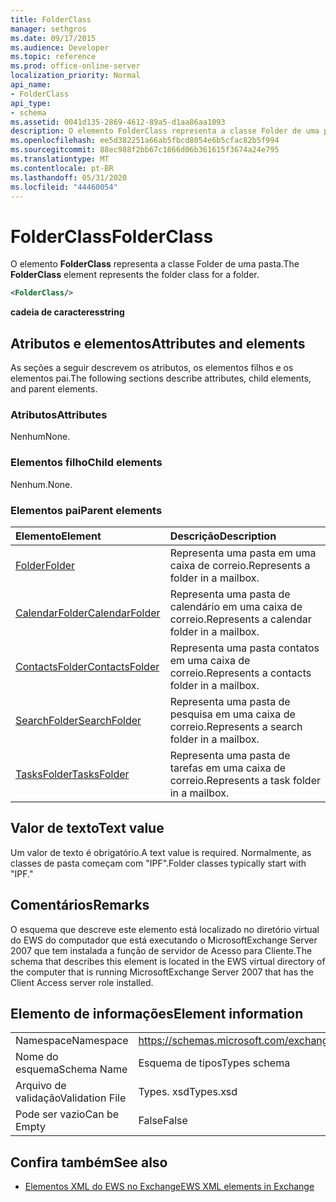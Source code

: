```yaml
---
title: FolderClass
manager: sethgros
ms.date: 09/17/2015
ms.audience: Developer
ms.topic: reference
ms.prod: office-online-server
localization_priority: Normal
api_name:
- FolderClass
api_type:
- schema
ms.assetid: 0041d135-2869-4612-89a5-d1aa86aa1093
description: O elemento FolderClass representa a classe Folder de uma pasta.
ms.openlocfilehash: ee5d382251a66ab5fbcd8054e6b5cfac82b5f994
ms.sourcegitcommit: 88ec988f2bb67c1866d06b361615f3674a24e795
ms.translationtype: MT
ms.contentlocale: pt-BR
ms.lasthandoff: 05/31/2020
ms.locfileid: "44460054"
---
```

# <a name="folderclass"></a><span data-ttu-id="6d648-103">FolderClass</span><span class="sxs-lookup"><span data-stu-id="6d648-103">FolderClass</span></span>

<span data-ttu-id="6d648-104">O elemento **FolderClass** representa a classe Folder de uma pasta.</span><span class="sxs-lookup"><span data-stu-id="6d648-104">The **FolderClass** element represents the folder class for a folder.</span></span> 
  
```xml
<FolderClass/>
```

 <span data-ttu-id="6d648-105">**cadeia de caracteres**</span><span class="sxs-lookup"><span data-stu-id="6d648-105">**string**</span></span>
## <a name="attributes-and-elements"></a><span data-ttu-id="6d648-106">Atributos e elementos</span><span class="sxs-lookup"><span data-stu-id="6d648-106">Attributes and elements</span></span>

<span data-ttu-id="6d648-107">As seções a seguir descrevem os atributos, os elementos filhos e os elementos pai.</span><span class="sxs-lookup"><span data-stu-id="6d648-107">The following sections describe attributes, child elements, and parent elements.</span></span>
  
### <a name="attributes"></a><span data-ttu-id="6d648-108">Atributos</span><span class="sxs-lookup"><span data-stu-id="6d648-108">Attributes</span></span>

<span data-ttu-id="6d648-109">Nenhum</span><span class="sxs-lookup"><span data-stu-id="6d648-109">None.</span></span>
  
### <a name="child-elements"></a><span data-ttu-id="6d648-110">Elementos filho</span><span class="sxs-lookup"><span data-stu-id="6d648-110">Child elements</span></span>

<span data-ttu-id="6d648-111">Nenhum.</span><span class="sxs-lookup"><span data-stu-id="6d648-111">None.</span></span>
  
### <a name="parent-elements"></a><span data-ttu-id="6d648-112">Elementos pai</span><span class="sxs-lookup"><span data-stu-id="6d648-112">Parent elements</span></span>

|<span data-ttu-id="6d648-113">**Elemento**</span><span class="sxs-lookup"><span data-stu-id="6d648-113">**Element**</span></span>|<span data-ttu-id="6d648-114">**Descrição**</span><span class="sxs-lookup"><span data-stu-id="6d648-114">**Description**</span></span>|
|:-----|:-----|
|[<span data-ttu-id="6d648-115">Folder</span><span class="sxs-lookup"><span data-stu-id="6d648-115">Folder</span></span>](folder.md) <br/> |<span data-ttu-id="6d648-116">Representa uma pasta em uma caixa de correio.</span><span class="sxs-lookup"><span data-stu-id="6d648-116">Represents a folder in a mailbox.</span></span>  <br/> |
|[<span data-ttu-id="6d648-117">CalendarFolder</span><span class="sxs-lookup"><span data-stu-id="6d648-117">CalendarFolder</span></span>](calendarfolder.md) <br/> |<span data-ttu-id="6d648-118">Representa uma pasta de calendário em uma caixa de correio.</span><span class="sxs-lookup"><span data-stu-id="6d648-118">Represents a calendar folder in a mailbox.</span></span>  <br/> |
|[<span data-ttu-id="6d648-119">ContactsFolder</span><span class="sxs-lookup"><span data-stu-id="6d648-119">ContactsFolder</span></span>](contactsfolder.md) <br/> |<span data-ttu-id="6d648-120">Representa uma pasta contatos em uma caixa de correio.</span><span class="sxs-lookup"><span data-stu-id="6d648-120">Represents a contacts folder in a mailbox.</span></span>  <br/> |
|[<span data-ttu-id="6d648-121">SearchFolder</span><span class="sxs-lookup"><span data-stu-id="6d648-121">SearchFolder</span></span>](searchfolder.md) <br/> |<span data-ttu-id="6d648-122">Representa uma pasta de pesquisa em uma caixa de correio.</span><span class="sxs-lookup"><span data-stu-id="6d648-122">Represents a search folder in a mailbox.</span></span>  <br/> |
|[<span data-ttu-id="6d648-123">TasksFolder</span><span class="sxs-lookup"><span data-stu-id="6d648-123">TasksFolder</span></span>](tasksfolder.md) <br/> |<span data-ttu-id="6d648-124">Representa uma pasta de tarefas em uma caixa de correio.</span><span class="sxs-lookup"><span data-stu-id="6d648-124">Represents a task folder in a mailbox.</span></span>  <br/> |
   
## <a name="text-value"></a><span data-ttu-id="6d648-125">Valor de texto</span><span class="sxs-lookup"><span data-stu-id="6d648-125">Text value</span></span>

<span data-ttu-id="6d648-126">Um valor de texto é obrigatório.</span><span class="sxs-lookup"><span data-stu-id="6d648-126">A text value is required.</span></span> <span data-ttu-id="6d648-127">Normalmente, as classes de pasta começam com "IPF".</span><span class="sxs-lookup"><span data-stu-id="6d648-127">Folder classes typically start with "IPF."</span></span>
  
## <a name="remarks"></a><span data-ttu-id="6d648-128">Comentários</span><span class="sxs-lookup"><span data-stu-id="6d648-128">Remarks</span></span>

<span data-ttu-id="6d648-129">O esquema que descreve este elemento está localizado no diretório virtual do EWS do computador que está executando o MicrosoftExchange Server 2007 que tem instalada a função de servidor de Acesso para Cliente.</span><span class="sxs-lookup"><span data-stu-id="6d648-129">The schema that describes this element is located in the EWS virtual directory of the computer that is running MicrosoftExchange Server 2007 that has the Client Access server role installed.</span></span>
  
## <a name="element-information"></a><span data-ttu-id="6d648-130">Elemento de informações</span><span class="sxs-lookup"><span data-stu-id="6d648-130">Element information</span></span>

|||
|:-----|:-----|
|<span data-ttu-id="6d648-131">Namespace</span><span class="sxs-lookup"><span data-stu-id="6d648-131">Namespace</span></span>  <br/> |https://schemas.microsoft.com/exchange/services/2006/types  <br/> |
|<span data-ttu-id="6d648-132">Nome do esquema</span><span class="sxs-lookup"><span data-stu-id="6d648-132">Schema Name</span></span>  <br/> |<span data-ttu-id="6d648-133">Esquema de tipos</span><span class="sxs-lookup"><span data-stu-id="6d648-133">Types schema</span></span>  <br/> |
|<span data-ttu-id="6d648-134">Arquivo de validação</span><span class="sxs-lookup"><span data-stu-id="6d648-134">Validation File</span></span>  <br/> |<span data-ttu-id="6d648-135">Types. xsd</span><span class="sxs-lookup"><span data-stu-id="6d648-135">Types.xsd</span></span>  <br/> |
|<span data-ttu-id="6d648-136">Pode ser vazio</span><span class="sxs-lookup"><span data-stu-id="6d648-136">Can be Empty</span></span>  <br/> |<span data-ttu-id="6d648-137">False</span><span class="sxs-lookup"><span data-stu-id="6d648-137">False</span></span>  <br/> |
   
## <a name="see-also"></a><span data-ttu-id="6d648-138">Confira também</span><span class="sxs-lookup"><span data-stu-id="6d648-138">See also</span></span>



- [<span data-ttu-id="6d648-139">Elementos XML do EWS no Exchange</span><span class="sxs-lookup"><span data-stu-id="6d648-139">EWS XML elements in Exchange</span></span>](ews-xml-elements-in-exchange.md)

